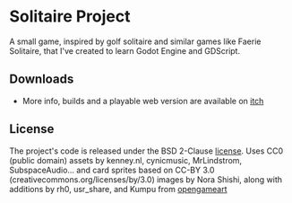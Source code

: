 # Solitaire Project

A small game, inspired by golf solitaire and similar games like Faerie Solitaire, that I've created to learn Godot Engine and GDScript.

## Downloads

- More info, builds and a playable web version are available on [itch](https://binarynonsense.itch.io/solitaire)

## License

The project's code is released under the BSD 2-Clause [license](./LICENSE). Uses CC0 (public domain) assets by kenney.nl, cynicmusic, MrLindstrom, SubspaceAudio... and card sprites based on CC-BY 3.0 (creativecommons.org/licenses/by/3.0) images by Nora Shishi, along with additions by rh0, usr_share, and Kumpu from [opengameart](https://opengameart.org/content/dice-trumps)
